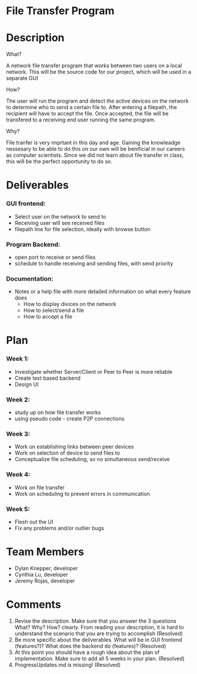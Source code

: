 # File Transfer Program

# Description

What?

A network file transfer program that works between two users on a local network.
This will be the source code for our project, which will be used in a separate GUI

How?

The user will run the program and detect the active devices on the network to determine who to send a certain file to. After entering a filepath, the recipient will have to accept the file. Once accepted, the file will be transfered to a receiving end user running the same program.

Why?

File tranfer is very imprtant in this day and age. Gaining the knowleadge nessesary to be able to do this on our own will be benificial in our careers as computer scientists. Since we did not learn about file transfer in class, this will be the perfect opportunity to do so.

# Deliverables

### GUI frontend:
- Select user on the network to send to
- Receiving user will see received files
- filepath line for file selection, ideally with browse button
### Program Backend:
- open port to receive or send files
- schedule to handle receiving and sending files, with send priority
### Documentation:
- Notes or a help file with more detailed information on what every feature does
  - How to display divices on the network
  - How to select/send a file
  - How to accept a file

# Plan

### Week 1:
- Investigate whether Server/Client or Peer to Peer is more reliable
- Create text based backend
- Design UI
### Week 2:
- study up on how file transfer works
-	using pseudo code - create P2P connections
### Week 3:
- Work on establishing links between peer devices
- Work on selection of device to send files to
- Conceptualize file scheduling, so no simultaneous send/receive
### Week 4:
- Work on file transfer
- Work on scheduling to prevent errors in communication
### Week 5:
- Flesh out the UI 
-	Fix any problems and/or outlier bugs


# Team Members
* Dylan Knepper, developer
* Cynthia Lu, developer
* Jeremy Rojas, developer

# Comments
1. Revise the description. Make sure that you answer the 3 questions What? Why? How? clearly. From reading your description, it is hard to understand the scenario that you are trying to accomplish (Resolved)
2. Be more specific about the deliverables. What will be in GUI frontend (features?)? What does the backend do (features)? (Resolved)
3. At this point you should have a rough idea about the plan of implementation. Make sure to add all 5 weeks in your plan. (Resolved)
4. ProgressUpdates.md is missing! (Resolved)
